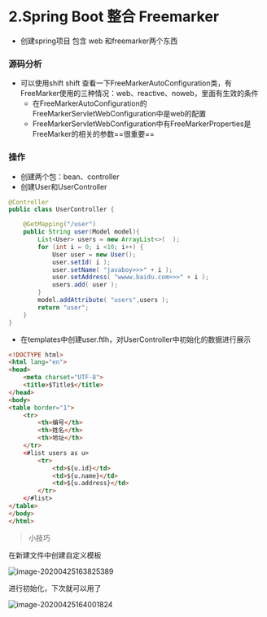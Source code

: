 # 2.Spring Boot 整合 Freemarker



- 创建spring项目 包含  web 和freemarker两个东西



### 源码分析

- 可以使用shift  shift  查看一下FreeMarkerAutoConfiguration类，有FreeMarker使用的三种情况：web、reactive、noweb，里面有生效的条件
  - 在FreeMarkerAutoConfiguration的FreeMarkerServletWebConfiguration中是web的配置
  - FreeMarkerServletWebConfiguration中有FreeMarkerProperties是FreeMarker的相关的参数==很重要==



### 操作

- 创建两个包：bean、controller
- 创建User和UserController

```java
@Controller
public class UserController {

    @GetMapping("/user")
    public String user(Model model){
        List<User> users = new ArrayList<>(  );
        for (int i = 0; i <10; i++) {
            User user = new User();
            user.setId( i );
            user.setName( "javaboy>>>" + i );
            user.setAddress( "wwww.baidu.com>>>" + i );
            users.add( user );
        }
        model.addAttribute( "users",users );
        return "user";
    }
}
```

- 在templates中创建user.ftlh，对UserController中初始化的数据进行展示

```html
<!DOCTYPE html>
<html lang="en">
<head>
    <meta charset="UTF-8">
    <title>$Title$</title>
</head>
<body>
<table border="1">
    <tr>
        <th>编号</th>
        <th>姓名</th>
        <th>地址</th>
    </tr>
    <#list users as u>
        <tr>
            <td>${u.id}</td>
            <td>${u.name}</td>
            <td>${u.address}</td>
        </tr>
    </#list>
</table>
</body>
</html>
```





> 小技巧



在新建文件中创建自定义模板

![image-20200425163825389](D:\myBlogs\docs\vhr\image-20200425163825389.png)

进行初始化，下次就可以用了

![image-20200425164001824](D:\myBlogs\docs\vhr\image-20200425164001824.png)
